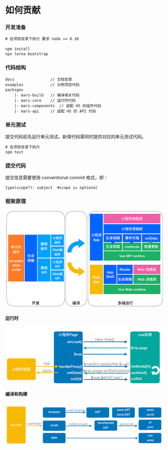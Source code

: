 # 如何贡献

### 开发准备

```shell
# 在项目目录下执行 要求 node >= 8.10

npm install
npx lerna bootstrap

```

### 代码结构

```
docs                // 文档目录
examples            // 示例项目代码
packsges
    |- mars-build   // 编译相关代码
    |- mars-core    // 运行时代码
    |- mars-components  // 适配 H5 的组件代码
    |- mars-api     // 适配 H5 的 API 代码
```

### 单元测试
提交代码前先运行单元测试，新增代码需同时提供对应的单元测试代码。

```shell
# 在项目目录下执行
npm test
```

### 提交代码

提交信息需要使用 conventional commit 格式，即：
```
type(scope?): subject  #scope is optional
```


### 框架原理

![框架原理](./docs/assets/framework.png)

#### 运行时
![运行时](./docs/assets/runtime.png)

#### 编译和构建
![编译和构建](./docs/assets/compile.png)